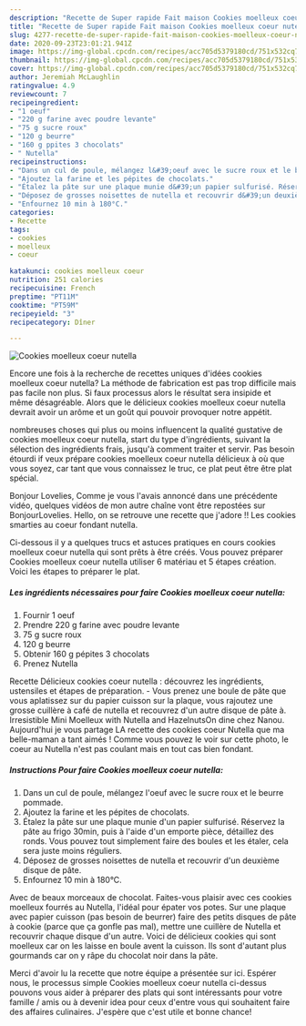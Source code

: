 ```yaml
---
description: "Recette de Super rapide Fait maison Cookies moelleux coeur nutella"
title: "Recette de Super rapide Fait maison Cookies moelleux coeur nutella"
slug: 4277-recette-de-super-rapide-fait-maison-cookies-moelleux-coeur-nutella
date: 2020-09-23T23:01:21.941Z
image: https://img-global.cpcdn.com/recipes/acc705d5379180cd/751x532cq70/cookies-moelleux-coeur-nutella-photo-principale-de-la-recette.jpg
thumbnail: https://img-global.cpcdn.com/recipes/acc705d5379180cd/751x532cq70/cookies-moelleux-coeur-nutella-photo-principale-de-la-recette.jpg
cover: https://img-global.cpcdn.com/recipes/acc705d5379180cd/751x532cq70/cookies-moelleux-coeur-nutella-photo-principale-de-la-recette.jpg
author: Jeremiah McLaughlin
ratingvalue: 4.9
reviewcount: 7
recipeingredient:
- "1 oeuf"
- "220 g farine avec poudre levante"
- "75 g sucre roux"
- "120 g beurre"
- "160 g ppites 3 chocolats"
- " Nutella"
recipeinstructions:
- "Dans un cul de poule, mélangez l&#39;oeuf avec le sucre roux et le beurre pommade."
- "Ajoutez la farine et les pépites de chocolats."
- "Étalez la pâte sur une plaque munie d&#39;un papier sulfurisé. Réservez la pâte au frigo 30min, puis à l&#39;aide d&#39;un emporte pièce, détaillez des ronds. Vous pouvez tout simplement faire des boules et les étaler, cela sera juste moins réguliers."
- "Déposez de grosses noisettes de nutella et recouvrir d&#39;un deuxième disque de pâte."
- "Enfournez 10 min à 180°C."
categories:
- Recette
tags:
- cookies
- moelleux
- coeur

katakunci: cookies moelleux coeur 
nutrition: 251 calories
recipecuisine: French
preptime: "PT11M"
cooktime: "PT59M"
recipeyield: "3"
recipecategory: Dîner

---
```



![Cookies moelleux coeur nutella](https://img-global.cpcdn.com/recipes/acc705d5379180cd/751x532cq70/cookies-moelleux-coeur-nutella-photo-principale-de-la-recette.jpg)

Encore une fois à la recherche de recettes uniques d'idées cookies moelleux coeur nutella? La méthode de fabrication est pas trop difficile mais pas facile non plus. Si faux processus alors le résultat sera insipide et même désagréable. Alors que le délicieux cookies moelleux coeur nutella devrait avoir un arôme et un goût qui pouvoir provoquer notre appétit.

nombreuses choses qui plus ou moins influencent la qualité gustative de cookies moelleux coeur nutella, start du type d'ingrédients, suivant la sélection des ingrédients frais, jusqu'à comment traiter et servir. Pas besoin étourdi if veux prépare cookies moelleux coeur nutella délicieux à où que vous soyez, car tant que vous connaissez le truc, ce plat peut être être plat spécial.

Bonjour Lovelies, Comme je vous l&#39;avais annoncé dans une précédente vidéo, quelques vidéos de mon autre chaîne vont être repostées sur BonjourLovelies. Hello, on se retrouve une recette que j&#39;adore !! Les cookies smarties au coeur fondant nutella.


Ci-dessous il y a quelques trucs et astuces pratiques en cours cookies moelleux coeur nutella qui sont prêts à être créés. Vous pouvez préparer Cookies moelleux coeur nutella utiliser 6 matériau et 5 étapes création. Voici les étapes to préparer le plat.

<!--inarticleads1-->

##### Les ingrédients nécessaires pour faire Cookies moelleux coeur nutella:

1. Fournir 1 oeuf
1. Prendre 220 g farine avec poudre levante
1.  75 g sucre roux
1.  120 g beurre
1. Obtenir 160 g pépites 3 chocolats
1. Prenez  Nutella


Recette Délicieux cookies coeur nutella : découvrez les ingrédients, ustensiles et étapes de préparation. - Vous prenez une boule de pâte que vous aplatissez sur du papier cuisson sur la plaque, vous rajoutez une grosse cuillère à café de nutella et recouvrez d&#39;un autre disque de pâte à. Irresistible Mini Moelleux with Nutella and HazelnutsOn dine chez Nanou. Aujourd&#39;hui je vous partage LA recette des cookies coeur Nutella que ma belle-maman a tant aimés ! Comme vous pouvez le voir sur cette photo, le coeur au Nutella n&#39;est pas coulant mais en tout cas bien fondant. 

<!--inarticleads2-->

##### Instructions Pour faire Cookies moelleux coeur nutella:

1. Dans un cul de poule, mélangez l&#39;oeuf avec le sucre roux et le beurre pommade.
1. Ajoutez la farine et les pépites de chocolats.
1. Étalez la pâte sur une plaque munie d&#39;un papier sulfurisé. Réservez la pâte au frigo 30min, puis à l&#39;aide d&#39;un emporte pièce, détaillez des ronds. Vous pouvez tout simplement faire des boules et les étaler, cela sera juste moins réguliers.
1. Déposez de grosses noisettes de nutella et recouvrir d&#39;un deuxième disque de pâte.
1. Enfournez 10 min à 180°C.


Avec de beaux morceaux de chocolat. Faites-vous plaisir avec ces cookies moelleux fourrés au Nutella, l&#39;idéal pour épater vos potes. Sur une plaque avec papier cuisson (pas besoin de beurrer) faire des petits disques de pâte à cookie (parce que ça gonfle pas mal), mettre une cuillère de Nutella et recouvrir chaque disque d&#39;un autre. Voici de délicieux cookies qui sont moelleux car on les laisse en boule avent la cuisson. Ils sont d&#39;autant plus gourmands car on y râpe du chocolat noir dans la pâte. 


Merci d'avoir lu la recette que notre équipe a présentée sur ici. Espérer nous, le processus simple Cookies moelleux coeur nutella ci-dessus pouvons vous aider à préparer des plats qui sont intéressants pour votre famille / amis ou à devenir idea pour ceux d'entre vous qui souhaitent faire des affaires culinaires. J'espère que c'est utile et bonne chance!
